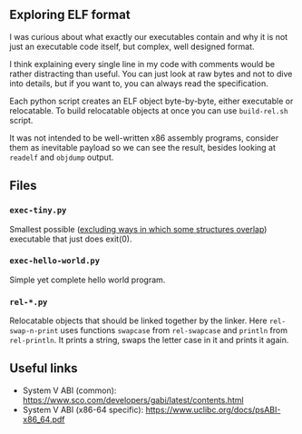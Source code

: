 ## Exploring ELF format

I was curious about what exactly our executables contain and why it is not just
an executable code itself, but complex, well designed format.

I think explaining every single line in my code with comments would be rather
distracting than useful. You can just look at raw bytes and not to dive into
details, but if you want to, you can always read the specification.

Each python script creates an ELF object byte-by-byte, either executable or
relocatable. To build relocatable objects at once you can use `build-rel.sh`
script.

It was not intended to be well-written x86 assembly programs, consider
them as inevitable payload so we can see the result, besides looking at
`readelf` and `objdump` output.

## Files

### `exec-tiny.py`

Smallest possible ([excluding ways in which some structures overlap](https://www.muppetlabs.com/~breadbox/software/tiny/teensy.html))
executable that just does exit(0).

### `exec-hello-world.py`

Simple yet complete hello world program.

### `rel-*.py`

Relocatable objects that should be linked together by the linker. Here
`rel-swap-n-print` uses functions `swapcase` from `rel-swapcase` and `println`
from `rel-println`. It prints a string, swaps the letter case in it and prints it
again.

## Useful links

  - System V ABI (common): https://www.sco.com/developers/gabi/latest/contents.html
  - System V ABI (x86-64 specific): https://www.uclibc.org/docs/psABI-x86_64.pdf
